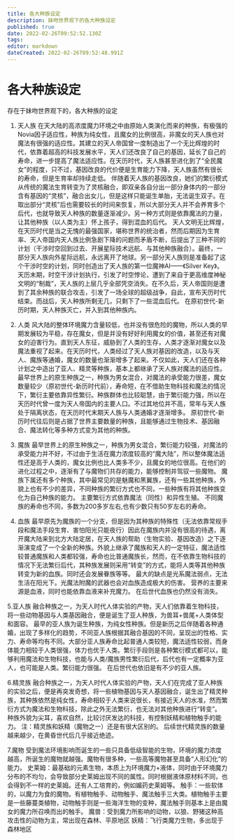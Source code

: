 ```yaml
---
title: 各大种族设定
description: 妹吻世界观下的各大种族设定
published: true
date: 2022-02-26T09:52:52.130Z
tags: 
editor: markdown
dateCreated: 2022-02-26T09:52:48.991Z
---
```


# 各大种族设定
存在于妹吻世界观下的，各大种族的设定

1. 天人族
在天大陆的高浓度魔力环境之中由原始人类演化而来的种族，有极强的Novia因子适应性，种族为纯女性，且魔女的比例很高，非魔女的天人族也对魔法有很强的适应性。其建立的天人帝国曾一度制造出了一个无比辉煌的时代，依靠着超高的科技发展水平，天人们还改良了自己的基因，延长了自己的寿命，进一步提高了魔法适应性。在天历时代，天人族甚至进化到了“全民魔女”的程度，只不过，基因改良的代价便是生育能力下降，天人族虽然有很长的寿命，但是生育率却持续走低。
伴随着天人族的基因改良，她们的繁衍模式从传统的魔法生育转变为了灵核融合，即双亲各自分出一部分身体内的一部分含有基因的“灵核”，融合出女儿，但是这样只能诞生单胎，无法诞生双子。在取出部分“灵核”后也需要较长的时间来恢复，所以大部分天人并不会养育多个后代，也就导致天人种族的数量逐渐减少。另一种方式则是依靠魔法的力量，让其他种族（以人类为主）怀上孩子，得到混血的后代。
天人文明无比辉煌，在天历时代是当之无愧的最强国家，堪称世界的统治者，然而后期因为生育率、天人帝国内天人族比例急剧下降的问题而矛盾不断，后提出了三种不同的计划（干涉时空回到过去、开展星际技术远航、与其他种族融合）。最终，一部分天人族向外星际远航，永远离开了地球。另一部分天人族则是准备起了这个干涉时空的计划，同时创造出了天人族的第一位魔神AI——《Silver Key》。天历末期，时空干涉计划执行，引发了时空悖论，遭到了来自于更高维度神秘文明的“制裁”，天人族的上层几乎全部凭空消失。在不久后，天人帝国则是遭到了其余种族的联合攻击，引发了一场全球的超级战争，自此，宣布天历时代结束。而战后，天人种族所剩无几，只剩下了一些混血后代。
在原初世代-新历时期，天人种族灭亡，并入到其他种族内。

2. 人类
风大陆的整体环境魔力含量较低，也并没有很危险的魔物，所以人类的早期发展较为平稳，存在魔女，但是并没有好好利用魔女的价值，甚至还有对魔女的迫害行为。直到天人东征，威胁到了人类的生存，人类才逐渐对魔女以及魔法重视了起来。在天历时代，人类经过了天人族对基因的改造，以及与天人、魔族等通婚，魔女的数量也渐渐增多了起来。不仅如此，天人们还在各种计划之中造出了亚人、精灵等种族，基本上都继承了天人族对魔法的适应性。
最早世界上的原生种族之一，种族为男女混合，对魔法的承受能力很差，魔女数量较少（原初世代-新历时代前），寿命短，在不借助生物科技和魔法的情况下，繁衍主要依靠异性繁衍。种族群体也比较聪慧，由于繁衍能力强，所以在天历时代曾一度为天人帝国内的主要人口。不过其地位并不高，常年与天人族处于隔离状态，在天历时代末期天人族与人类通婚才逐渐增多。
原初世代-新历时代往后则是占据了世界主要数量的种族，且能够通过生物技术、基因融合、魔法转化等多种方式变为其他的种族。

3. 魔族
最早世界上的原生种族之一，种族为男女混合，繁衍能力较强，对魔法的承受能力并不好，不过由于生活在魔力浓度较高的“魔大陆”，所以整体魔法适性还是高于人类的，魔女比例也比人类多不少，且魔女的地位很高。在他们的进化过程之中，逐渐有了与魔物们共存的能力，能够控制并驾驭一些魔物。
魔族下属还有多个种族，其中最常见的是魅魔和黑翼族，还有一些其他种族，外貌上也有不少的差异，不同种族的繁衍方式也不同，一些种族有将其他种族变化为自己种族的能力。
主要繁衍方式依靠魔法（同性）和异性生殖。
不同魔族的寿命也不同，多数为200多岁左右,也有少数只有50岁左右的寿命。

4. 血族
最早原先为魔族的一个分支，但是因为其种族的特殊性（无法依靠常规手段和魔法手段生育、害怕阳光只能夜行）因此在魔族内并没有很高的待遇，离开魔大陆来到北方大陆定居，在天人族的帮助（生物实验、基因改造）之下逐渐演变成了一个全新的种族。外貌上继承了魔族和天人的一定特征，魔法适性较普通魔族和人类都较强，寿命也比普通魔族长，然而，在不依靠生物科技的情况下无法繁衍后代，其种族发展则采用“转变”的方式，能将人类等其他种族转变为新的血族。同时还会发展眷族等等。
最大的缺点是光系魔法弱点，无法生活在阳光下。光魔法附魔的武器也会对血族造成极大的伤害。
营养的主要来源是血液，同时也能依靠血液来补充魔力。
在后世代血族也仍然没有消失。


5.亚人族
融合种族之一，为天人时代人体实验的产物，天人们依靠着生物科技，将一些动物基因与人类基因融合，便是诞生了亚人种族，为兽耳+兽尾+人类体型和面容。
最早的亚人族为诞生种族，为纯女性种族。但是新历之后伴随着各种通婚，出现了多样化的趋势，不同亚人族根据其融合基因的不同，呈现出的性格、实力、寿命等均有不同。大部分亚人族寿命比起普通人类较短，魔法适性较弱，而身体能力相较于人类很强，体力也优于人类。繁衍手段则是各种繁衍模式都可以，能够利用魔法和生物科技，也能与人类/魔族男性繁衍后代，后代也有一定概率为亚人，也可能是人类。繁衍能力很强。
在后世代也依旧是有不少的亚人族。

6.精灵族
融合种族之一，为天人时代人体实验的产物，天人们在完成了亚人种族的实验之后，便是再突发奇想，将一些植物基因与天人基因融合，诞生出了精灵种族，其种族依然是纯女性，寿命相较于人类来说很长，有接近天人的水准，然而繁衍方式为魔法和生物科技，除此之外无法繁衍，也无法对其他种族进行“转变”。
种族外貌为尖耳，喜欢自然，比较讨厌发达的科技，有控制妖精和植物触手的能力。
注：精灵族和妖精（魔物之一）还是有很大区别的。
后续世代精灵族的数量越来越少，在黄昏世代后几乎接近绝迹。

7.魔物
受到魔法环境影响而诞生的一些只具备低级智能的生物，环境的魔力浓度越高，所诞生的魔物就越强。魔物有很多种，一些高等魔物甚至具备“人形幻化”的能力。
史莱姆：最基础的元素生物，本质上为环境魔力+液体，同时由于环境魔力分布的不均匀，会导致部分史莱姆出现不同的属性。同时根据液体原材料不同，也会得到不一样的史莱姆。还有人工培育的，例如媚药史莱姆等。
触手：一些软体的，以魔力为食的魔物。有植物触手、动物触手、魔法触手三大类。植物触手主要是一些藤蔓类植物，动物触手则是一些海洋生物的变种，魔法触手则基本上是由魔女的魔力所召唤而出的触手。
魔兽：受到魔力所影响的动物，以狼、野猪这种高攻击性的动物为主，常出现在森林、平原地区
妖精：飞行类魔力生物，多出现于森林地区

